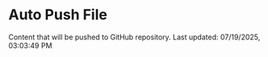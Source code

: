 # Auto Push File

Content that will be pushed to GitHub repository.
Last updated: 07/19/2025, 03:03:49 PM